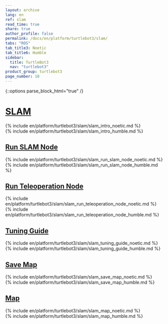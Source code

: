 ```yaml
---
layout: archive
lang: en
ref: slam
read_time: true
share: true
author_profile: false
permalink: /docs/en/platform/turtlebot3/slam/
tabs: "ROS"
tab_title3: Noetic
tab_title6: Humble
sidebar:
  title: TurtleBot3
  nav: "turtlebot3"
product_group: turtlebot3
page_number: 10
---
```


<div style="counter-reset: h1 3"></div>

{::options parse_block_html="true" /}

# [SLAM](#slam)

<!-- <section data-id="{{ page.tab_title1 }}" class="tab_contents">
{% include en/platform/turtlebot3/slam/slam_intro_kinetic.md %}
</section> -->

<!-- <section data-id="{{ page.tab_title2 }}" class="tab_contents">
{% include en/platform/turtlebot3/slam/slam_intro_melodic.md %}
</section> -->

<section data-id="{{ page.tab_title3 }}" class="tab_contents">
{% include en/platform/turtlebot3/slam/slam_intro_noetic.md %}
</section>

<!-- <section data-id="{{ page.tab_title4 }}" class="tab_contents">
{% include en/platform/turtlebot3/slam/slam_intro_dashing.md %}
</section> -->

<!-- <section data-id="{{ page.tab_title5 }}" class="tab_contents">
{% include en/platform/turtlebot3/slam/slam_intro_foxy.md %}
</section> -->

<section data-id="{{ page.tab_title6 }}" class="tab_contents">
{% include en/platform/turtlebot3/slam/slam_intro_humble.md %}
</section>

<!-- <section data-id="{{ page.tab_title7 }}" class="tab_contents">
{% include en/platform/turtlebot3/slam/slam_intro_windows.md %}
</section> -->

## [Run SLAM Node](#run-slam-node)

<!-- <section data-id="{{ page.tab_title1 }}" class="tab_contents">
{% include en/platform/turtlebot3/slam/slam_run_slam_node_kinetic.md %}
</section> -->

<!-- <section data-id="{{ page.tab_title2 }}" class="tab_contents">
{% include en/platform/turtlebot3/slam/slam_run_slam_node_melodic.md %}
</section> -->

<section data-id="{{ page.tab_title3 }}" class="tab_contents">
{% include en/platform/turtlebot3/slam/slam_run_slam_node_noetic.md %}
</section>

<!-- <section data-id="{{ page.tab_title4 }}" class="tab_contents">
{% include en/platform/turtlebot3/slam/slam_run_slam_node_dashing.md %}
</section> -->

<!-- <section data-id="{{ page.tab_title5 }}" class="tab_contents">
{% include en/platform/turtlebot3/slam/slam_run_slam_node_foxy.md %}
</section> -->

<section data-id="{{ page.tab_title6 }}" class="tab_contents">
{% include en/platform/turtlebot3/slam/slam_run_slam_node_humble.md %}
</section>

<!-- <section data-id="{{ page.tab_title7 }}" class="tab_contents">
{% include en/platform/turtlebot3/slam/slam_run_slam_node_windows.md %}
</section> -->

## [Run Teleoperation Node](#run-teleoperation-node)

<!-- <section data-id="{{ page.tab_title1 }}" class="tab_contents">
{% include en/platform/turtlebot3/slam/slam_run_teleoperation_node_kinetic.md %}
</section> -->

<!-- <section data-id="{{ page.tab_title2 }}" class="tab_contents">
{% include en/platform/turtlebot3/slam/slam_run_teleoperation_node_melodic.md %}
</section> -->

<section data-id="{{ page.tab_title3 }}" class="tab_contents">
{% include en/platform/turtlebot3/slam/slam_run_teleoperation_node_noetic.md %}
</section>

<!-- <section data-id="{{ page.tab_title4 }}" class="tab_contents">
{% include en/platform/turtlebot3/slam/slam_run_teleoperation_node_dashing.md %}
</section> -->

<!-- <section data-id="{{ page.tab_title5 }}" class="tab_contents">
{% include en/platform/turtlebot3/slam/slam_run_teleoperation_node_foxy.md %}
</section> -->

<section data-id="{{ page.tab_title6 }}" class="tab_contents">
{% include en/platform/turtlebot3/slam/slam_run_teleoperation_node_humble.md %}
</section>

<!-- <section data-id="{{ page.tab_title7 }}" class="tab_contents">
{% include en/platform/turtlebot3/slam/slam_run_teleoperation_node_windows.md %}
</section> -->

## [Tuning Guide](#tuning-guide)

<!-- <section data-id="{{ page.tab_title1 }}" class="tab_contents">
{% include en/platform/turtlebot3/slam/slam_tuning_guide_kinetic.md %}
</section> -->

<!-- <section data-id="{{ page.tab_title2 }}" class="tab_contents">
{% include en/platform/turtlebot3/slam/slam_tuning_guide_melodic.md %}
</section> -->

<section data-id="{{ page.tab_title3 }}" class="tab_contents">
{% include en/platform/turtlebot3/slam/slam_tuning_guide_noetic.md %}
</section>

<!-- <section data-id="{{ page.tab_title4 }}" class="tab_contents">
{% include en/platform/turtlebot3/slam/slam_tuning_guide_dashing.md %}
</section> -->

<!-- <section data-id="{{ page.tab_title5 }}" class="tab_contents">
{% include en/platform/turtlebot3/slam/slam_tuning_guide_foxy.md %}
</section> -->

<section data-id="{{ page.tab_title6 }}" class="tab_contents">
{% include en/platform/turtlebot3/slam/slam_tuning_guide_humble.md %}
</section>

<!-- <section data-id="{{ page.tab_title7 }}" class="tab_contents">
{% include en/platform/turtlebot3/slam/slam_tuning_guide_windows.md %}
</section> -->

## [Save Map](#save-map)

<!-- <section data-id="{{ page.tab_title1 }}" class="tab_contents">
{% include en/platform/turtlebot3/slam/slam_save_map_kinetic.md %}
</section> -->

<!-- <section data-id="{{ page.tab_title2 }}" class="tab_contents">
{% include en/platform/turtlebot3/slam/slam_save_map_melodic.md %}
</section> -->

<section data-id="{{ page.tab_title3 }}" class="tab_contents">
{% include en/platform/turtlebot3/slam/slam_save_map_noetic.md %}
</section>

<!-- <section data-id="{{ page.tab_title4 }}" class="tab_contents">
{% include en/platform/turtlebot3/slam/slam_save_map_dashing.md %}
</section> -->

<!-- <section data-id="{{ page.tab_title5 }}" class="tab_contents">
{% include en/platform/turtlebot3/slam/slam_save_map_foxy.md %}
</section> -->

<section data-id="{{ page.tab_title6 }}" class="tab_contents">
{% include en/platform/turtlebot3/slam/slam_save_map_humble.md %}
</section>

<!-- <section data-id="{{ page.tab_title7 }}" class="tab_contents">
{% include en/platform/turtlebot3/slam/slam_save_map_windows.md %}
</section> -->

## [Map](#map)

<!-- <section data-id="{{ page.tab_title1 }}" class="tab_contents">
{% include en/platform/turtlebot3/slam/slam_map_kinetic.md %}
</section> -->

<!-- <section data-id="{{ page.tab_title2 }}" class="tab_contents">
{% include en/platform/turtlebot3/slam/slam_map_melodic.md %}
</section> -->

<section data-id="{{ page.tab_title3 }}" class="tab_contents">
{% include en/platform/turtlebot3/slam/slam_map_noetic.md %}
</section>

<!-- <section data-id="{{ page.tab_title4 }}" class="tab_contents">
{% include en/platform/turtlebot3/slam/slam_map_dashing.md %}
</section> -->

<!-- <section data-id="{{ page.tab_title5 }}" class="tab_contents">
{% include en/platform/turtlebot3/slam/slam_map_foxy.md %}
</section> -->

<section data-id="{{ page.tab_title6 }}" class="tab_contents">
{% include en/platform/turtlebot3/slam/slam_map_humble.md %}
</section>

<!-- <section data-id="{{ page.tab_title7 }}" class="tab_contents">
{% include en/platform/turtlebot3/slam/slam_map_windows.md %}
</section> -->


[navigation]: /docs/en/platform/turtlebot3/navigation/#navigation
[teleoperation]: /docs/en/platform/turtlebot3/teleoperation/#teleoperation
[export_turtlebot3_model]: /docs/en/platform/turtlebot3/export_turtlebot3_model
